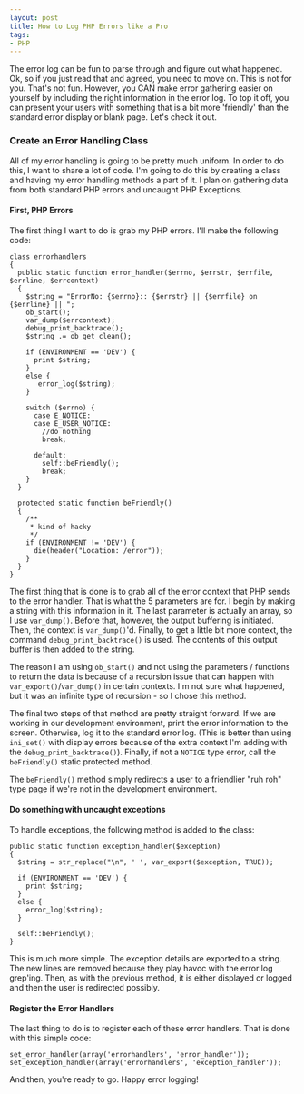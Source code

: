 ```yaml
---
layout: post
title: How to Log PHP Errors like a Pro
tags:
- PHP
---
```

The error log can be fun to parse through and figure out what happened.  Ok, so if you just read that and agreed, you need to move on.  This is not for you.  That's not fun.  However, you CAN make error gathering easier on yourself by including the right information in the error log.  To top it off, you can present your users with something that is a bit more 'friendly' than the standard error display or blank page.  Let's check it out.

### Create an Error Handling Class

All of my error handling is going to be pretty much uniform.  In order to do this, I want to share a lot of code.  I'm going to do this by creating a class and having my error handling methods a part of it.  I plan on gathering data from both standard PHP errors and uncaught PHP Exceptions.

#### First, PHP Errors

The first thing I want to do is grab my PHP errors.  I'll make the following code:

```php?start_inline=1
class errorhandlers
{
  public static function error_handler($errno, $errstr, $errfile, $errline, $errcontext)
  {
    $string = "ErrorNo: {$errno}:: {$errstr} || {$errfile} on {$errline} || ";
    ob_start();
    var_dump($errcontext);
    debug_print_backtrace();
    $string .= ob_get_clean();

    if (ENVIRONMENT == 'DEV') {
      print $string;
    }
    else {
       error_log($string);
    }

    switch ($errno) {
      case E_NOTICE:
      case E_USER_NOTICE:
        //do nothing
        break;

      default:
        self::beFriendly();
        break;
    }
  }

  protected static function beFriendly()
  {
    /**
     * kind of hacky
     */
    if (ENVIRONMENT != 'DEV') {
      die(header("Location: /error"));
    }
  }
}
```

The first thing that is done is to grab all of the error context that PHP sends to the error handler.  That is what the 5 parameters are for.  I begin by making a string with this information in it.  The last parameter is actually an array, so I use `var_dump()`.  Before that, however, the output buffering is initiated.  Then, the context is `var_dump()`'d.  Finally, to get a little bit more context, the command `debug_print_backtrace()` is used.  The contents of this output buffer is then added to the string.

The reason I am using `ob_start()` and not using the parameters / functions to return the data is because of a recursion issue that can happen with `var_export()`/`var_dump()` in certain contexts.  I'm not sure what happened, but it was an infinite type of recursion - so I chose this method.

The final two steps of that method are pretty straight forward.  If we are working in our development environment, print the error information to the screen.  Otherwise, log it to the standard error log.  (This is better than using `ini_set()` with display errors because of the extra context I'm adding with the `debug_print_backtrace()`).  Finally, if not a `NOTICE` type error, call the `beFriendly()` static protected method.

The `beFriendly()` method simply redirects a user to a friendlier "ruh roh" type page if we're not in the development environment.

#### Do something with uncaught exceptions

To handle exceptions, the following method is added to the class:

```php?start_inline=1
public static function exception_handler($exception)
{
  $string = str_replace("\n", ' ', var_export($exception, TRUE));

  if (ENVIRONMENT == 'DEV') {
    print $string;
  }
  else {
    error_log($string);
  }

  self::beFriendly();
}
```

This is much more simple.  The exception details are exported to a string.  The new lines are removed because they play havoc with the error log grep'ing.  Then, as with the previous method, it is either displayed or logged and then the user is redirected possibly.

#### Register the Error Handlers

The last thing to do is to register each of these error handlers.  That is done with this simple code:

```php?start_inline=1
set_error_handler(array('errorhandlers', 'error_handler'));
set_exception_handler(array('errorhandlers', 'exception_handler'));
```

And then, you're ready to go.  Happy error logging!

